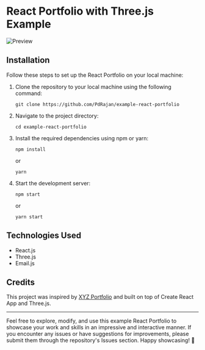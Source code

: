 
# React Portfolio with Three.js Example

![Preview](/preview/preview.gif)



## Installation

Follow these steps to set up the React Portfolio on your local machine:

1. Clone the repository to your local machine using the following command:

   ```
   git clone https://github.com/PdRajan/example-react-portfolio
   ```

2. Navigate to the project directory:

   ```
   cd example-react-portfolio
   ```

3. Install the required dependencies using npm or yarn:

   ```
   npm install
   ```
   or
   ```
   yarn
   ```

4. Start the development server:

   ```
   npm start
   ```
   or
   ```
   yarn start
   ```



## Technologies Used

- React.js
- Three.js
- Email.js

## Credits

This project was inspired by [XYZ Portfolio](https://www.youtube.com/watch?v=qALsVa-V9qo) and built on top of Create React App and Three.js.



---

Feel free to explore, modify, and use this example React Portfolio to showcase your work and skills in an impressive and interactive manner. If you encounter any issues or have suggestions for improvements, please submit them through the repository's Issues section. Happy showcasing! 🚀
